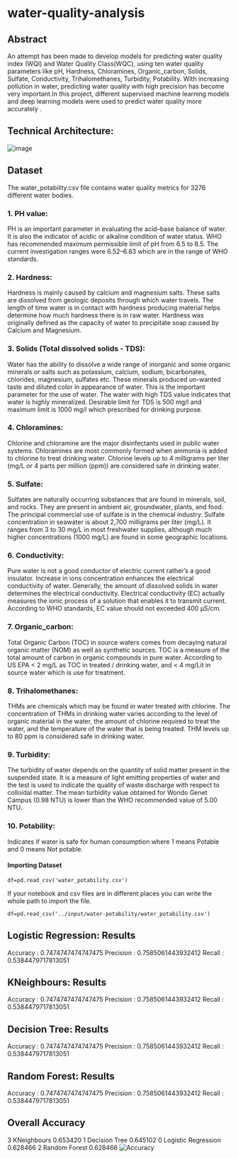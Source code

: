# water-quality-analysis
## Abstract
An attempt has been made to develop models for predicting water quality index (WQI) and Water Quality Class(WQC), using ten water quality parameters like pH, Hardness, Chloramines, Organic_carbon, Solids, Sulfate, Conductivity, Trihalomethanes, Turbidity, Potability. With increasing pollution in water, predicting water quality with high precision has become very important.In this project, different supervised machine learning models and deep learning models were used to predict water quality more accurately .
## Technical Architecture:

![image](https://github.com/PriyaParirajan/water-quality-analysis/assets/114174702/535f7413-81a3-4930-8724-d59adb47914f)


## Dataset
The water_potability.csv file contains water quality metrics for 3276 different water bodies.
### 1. PH value:
PH is an important parameter in evaluating the acid–base balance of water. It is also the indicator of acidic or alkaline condition of water status. WHO has recommended maximum permissible limit of pH from 6.5 to 8.5. The current investigation ranges were 6.52–6.83 which are in the range of WHO standards.

### 2. Hardness:
Hardness is mainly caused by calcium and magnesium salts. These salts are dissolved from geologic deposits through which water travels. The length of time water is in contact with hardness producing material helps determine how much hardness there is in raw water. Hardness was originally defined as the capacity of water to precipitate soap caused by Calcium and Magnesium.

### 3. Solids (Total dissolved solids - TDS):
Water has the ability to dissolve a wide range of inorganic and some organic minerals or salts such as potassium, calcium, sodium, bicarbonates, chlorides, magnesium, sulfates etc. These minerals produced un-wanted taste and diluted color in appearance of water. This is the important parameter for the use of water. The water with high TDS value indicates that water is highly mineralized. Desirable limit for TDS is 500 mg/l and maximum limit is 1000 mg/l which prescribed for drinking purpose.

### 4. Chloramines:
Chlorine and chloramine are the major disinfectants used in public water systems. Chloramines are most commonly formed when ammonia is added to chlorine to treat drinking water. Chlorine levels up to 4 milligrams per liter (mg/L or 4 parts per million (ppm)) are considered safe in drinking water.

### 5. Sulfate:
Sulfates are naturally occurring substances that are found in minerals, soil, and rocks. They are present in ambient air, groundwater, plants, and food. The principal commercial use of sulfate is in the chemical industry. Sulfate concentration in seawater is about 2,700 milligrams per liter (mg/L). It ranges from 3 to 30 mg/L in most freshwater supplies, although much higher concentrations (1000 mg/L) are found in some geographic locations.

### 6. Conductivity:
Pure water is not a good conductor of electric current rather’s a good insulator. Increase in ions concentration enhances the electrical conductivity of water. Generally, the amount of dissolved solids in water determines the electrical conductivity. Electrical conductivity (EC) actually measures the ionic process of a solution that enables it to transmit current. According to WHO standards, EC value should not exceeded 400 μS/cm.

### 7. Organic_carbon:
Total Organic Carbon (TOC) in source waters comes from decaying natural organic matter (NOM) as well as synthetic sources. TOC is a measure of the total amount of carbon in organic compounds in pure water. According to US EPA < 2 mg/L as TOC in treated / drinking water, and < 4 mg/Lit in source water which is use for treatment.

### 8. Trihalomethanes:
THMs are chemicals which may be found in water treated with chlorine. The concentration of THMs in drinking water varies according to the level of organic material in the water, the amount of chlorine required to treat the water, and the temperature of the water that is being treated. THM levels up to 80 ppm is considered safe in drinking water.

### 9. Turbidity:
The turbidity of water depends on the quantity of solid matter present in the suspended state. It is a measure of light emitting properties of water and the test is used to indicate the quality of waste discharge with respect to colloidal matter. The mean turbidity value obtained for Wondo Genet Campus (0.98 NTU) is lower than the WHO recommended value of 5.00 NTU.

### 10. Potability:
Indicates if water is safe for human consumption where 1 means Potable and 0 means Not potable.
#### Importing Dataset
    df=pd.read_csv('water_potability.csv')

If your notebook and csv files are in different places you can write the whole path to import the file.

    df=pd.read_csv('../input/water-potability/water_potability.csv')
## Logistic Regression: Results
Accuracy : 0.7474747474747475
Precision : 0.7585061443932412
Recall : 0.5384479717813051
## KNeighbours: Results
Accuracy : 0.7474747474747475
Precision : 0.7585061443932412
Recall : 0.5384479717813051
## Decision Tree: Results
Accuracy : 0.7474747474747475
Precision : 0.7585061443932412
Recall : 0.5384479717813051
## Random Forest: Results
Accuracy : 0.7474747474747475
Precision : 0.7585061443932412
Recall : 0.5384479717813051
## Overall Accuracy
3   KNeighbours	          0.653420
1	Decision Tree	      0.645102
0	Logistic Regression	  0.628466
2	Random Forest	      0.628466
![Accuracy](https://github.com/PriyaParirajan/water-quality-analysis/assets/114174702/33a9d802-63a6-4437-b768-dd6bb1cb2536)


